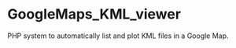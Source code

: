 GoogleMaps_KML_viewer
=====================

PHP system to automatically list and plot KML files in a Google Map.
